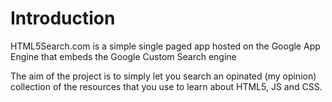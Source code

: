 Introduction
============

HTML5Search.com is a simple single paged app hosted on the Google App Engine that embeds the Google Custom Search engine

The aim of the project is to simply let you search an opinated (my opinion) collection of the resources that you use to learn about HTML5, JS and CSS.
